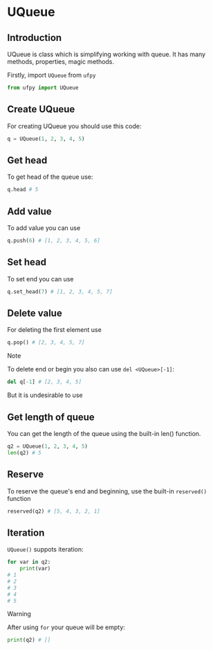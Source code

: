 # UQueue
## Introduction

UQueue is class which is simplifying working with queue.
It has many methods, properties, magic methods.

Firstly, import `UQueue` from `ufpy`
```python
from ufpy import UQueue
```

## Create UQueue

For creating UQueue you should use this code:
```python
q = UQueue(1, 2, 3, 4, 5)
```

## Get head

To get head of the queue use:
```python
q.head # 5
```

## Add value

To add value you can use
```python
q.push(6) # [1, 2, 3, 4, 5, 6]
```

## Set head

To set end you can use
```python
q.set_head(7) # [1, 2, 3, 4, 5, 7]
```

## Delete value

For deleting the first element use
```python
q.pop() # [2, 3, 4, 5, 7]
```

> [!NOTE]
> To delete end or begin you also can use `del <UQueue>[-1]`:
> ```python
> del q[-1] # [2, 3, 4, 5]
> ```
> But it is undesirable to use

## Get length of queue

You can get the length of the queue using the built-in len() function.

```python
q2 = UQueue(1, 2, 3, 4, 5)
len(q2) # 5
```

## Reserve
To reserve the queue's end and beginning, use the built-in `reserved()` function
```python
reserved(q2) # [5, 4, 3, 2, 1]
```

## Iteration
`UQueue()` suppots iteration:
```python
for var in q2:
    print(var)
# 1
# 2
# 3
# 4
# 5
```

> [!WARNING]
> After using `for` your queue will be empty:
> ```python
> print(q2) # []
> ```